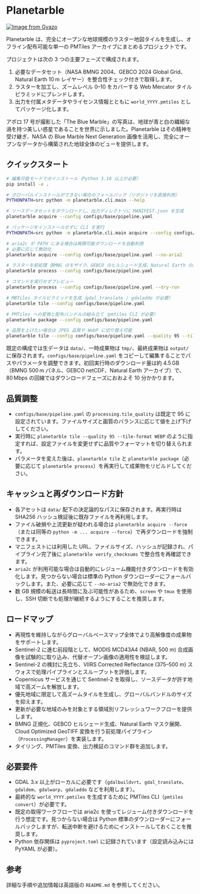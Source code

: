 # Planetarble

[![Image from Gyazo](https://i.gyazo.com/aefeffdeb3c3575ff02037a8509c4d7c.png)](https://pmtiles.io/#url=https%3A%2F%2Fz.yuiseki.net%2Fstatic%2Fplanetarble%2Fplanet.pmtiles&map=1.88/0/0)

Planetarble は、完全にオープンな地球規模のラスター地図タイルを生成し、オフライン配布可能な単一の PMTiles アーカイブにまとめるプロジェクトです。

プロジェクトは次の 3 つの主要フェーズで構成されます。

1. 必要なデータセット（NASA BMNG 2004、GEBCO 2024 Global Grid、Natural Earth 10 m レイヤー）を整合性チェック付きで取得します。
2. ラスターを加工し、ズームレベル 0–10 をカバーする Web Mercator タイルピラミッドにブレンドします。
3. 出力を付属メタデータやライセンス情報とともに `world_YYYY.pmtiles` としてパッケージ化します。

アポロ 17 号が撮影した「The Blue Marble」の写真は、地球が青と白の繊細な渦を持つ美しい惑星であることを世界に示しました。Planetarble はその精神を受け継ぎ、NASA の Blue Marble Next Generation 画像を活用し、完全にオープンなデータから構築された地球全体のビューを提供します。

## クイックスタート

```bash
# 編集可能モードでのインストール（Python 3.10 以上が必要）
pip install -e .

# グローバルインストールができない場合のフォールバック（リポジトリを直接利用）
PYTHONPATH=src python -m planetarble.cli.main --help

# ソースデータセットをダウンロードし、出力ディレクトリに MANIFEST.json を生成
planetarble acquire --config configs/base/pipeline.yaml

# パッケージをインストールせずに CLI を実行
PYTHONPATH=src python -m planetarble.cli.main acquire --config configs/base/pipeline.yaml

# aria2c が PATH にある場合は再開可能ダウンロードを自動利用
# 必要に応じて無効化
planetarble acquire --config configs/base/pipeline.yaml --no-aria2

# ラスターを前処理（BMNG のモザイク、GEBCO のヒルシェード生成、Natural Earth の展開）
planetarble process --config configs/base/pipeline.yaml

# コマンドを実行せずプレビュー
planetarble process --config configs/base/pipeline.yaml --dry-run

# MBTiles タイルピラミッドを生成（gdal_translate / gdaladdo が必要）
planetarble tile --config configs/base/pipeline.yaml

# PMTiles への変換と配布バンドルの組み立て（pmtiles CLI が必要）
planetarble package --config configs/base/pipeline.yaml

# 品質を上げたい場合は JPEG 品質や WebP に切り替え可能
planetarble tile --config configs/base/pipeline.yaml --quality 95 --tile-format WEBP
```

既定の構成では生データは `data/`、一時成果物は `tmp/`、最終成果物は `output/` に保存されます。`configs/base/pipeline.yaml` をコピーして編集することでパスやパラメータを調整できます。初回実行時のダウンロード量は約 4.5 GB（BMNG 500 m パネル、GEBCO netCDF、Natural Earth アーカイブ）で、80 Mbps の回線ではダウンロードフェーズにおおよそ 10 分かかります。

## 品質調整

- `configs/base/pipeline.yaml` の `processing.tile_quality` は既定で 95 に設定されています。ファイルサイズと画質のバランスに応じて値を上げ下げしてください。
- 実行時に `planetarble tile --quality 95 --tile-format WEBP` のように指定すれば、設定ファイルを変更せずに品質やフォーマットを切り替えられます。
- パラメータを変えた後は、`planetarble tile` と `planetarble package`（必要に応じて `planetarble process`）を再実行して成果物をリビルドしてください。

## キャッシュと再ダウンロード方針

- 各アセットは `data/` 配下の決定論的なパスに保存されます。再実行時は SHA256 ハッシュ検証後に既存ファイルを再利用します。
- ファイル破損や上流更新が疑われる場合は `planetarble acquire --force`（または同等の `python -m ... acquire --force`）で再ダウンロードを強制できます。
- マニフェストには利用した URL、ファイルサイズ、ハッシュが記録され、パイプライン完了後に `planetarble verify_checksums` で整合性を再確認できます。
- `aria2c` が利用可能な場合は自動的にレジューム機能付きダウンロードを有効化します。見つからない場合は標準の Python ダウンローダーにフォールバックします。また、必要に応じて `--no-aria2` で無効化できます。
- 数 GB 規模の転送は長時間に及ぶ可能性があるため、`screen` や `tmux` を使用し、SSH 切断でも処理が継続するようにすることを推奨します。

## ロードマップ

- 再現性を維持しながらグローバルベースマップ全体でより高解像度の成果物をサポートします。
- Sentinel-2 に進む前段階として、MODIS MCD43A4 (NBAR, 500 m) 合成画像を試験的に取り込み、代替オープン画像の適用性を検証します。
- Sentinel-2 の検討に先立ち、VIIRS Corrected Reflectance (375–500 m) スウォスで処理パイプラインとスループットを評価します。
- Copernicus サービスを通じて Sentinel-2 を取得し、ソースデータが許す地域で高ズームを解放します。
- 優先地域に限定して高ズームタイルを生成し、グローバルバンドルのサイズを抑えます。
- 更新が必要な地域のみを対象とする領域別リフレッシュワークフローを提供します。
- BMNG 正規化、GEBCO ヒルシェード生成、Natural Earth マスク展開、Cloud Optimized GeoTIFF 変換を行う前処理パイプライン（`ProcessingManager`）を実装します。
- タイリング、PMTiles 変換、出力検証のコマンド群を追加します。

## 必要要件

- GDAL 3.x 以上がローカルに必要です（`gdalbuildvrt`、`gdal_translate`、`gdaldem`、`gdalwarp`、`gdaladdo` などを利用します）。
- 最終的な `world_YYYY.pmtiles` を生成するために PMTiles CLI（`pmtiles convert`）が必要です。
- 既定の取得ワークフローでは aria2c を使ってレジューム付きダウンロードを行う想定です。見つからない場合は Python 標準のダウンローダーにフォールバックしますが、転送中断を避けるためにインストールしておくことを推奨します。
- Python 依存関係は `pyproject.toml` に記録されています（設定読み込みには PyYAML が必要）。

## 参考

詳細な手順や追加情報は英語版の `README.md` を参照してください。
